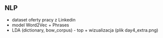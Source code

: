 ## NLP

- dataset oferty pracy z Linkedin
- model Word2Vec + Phrases
- LDA (dictionary, bow_corpus) - top + wizualizacja (plik day4_extra.png)
